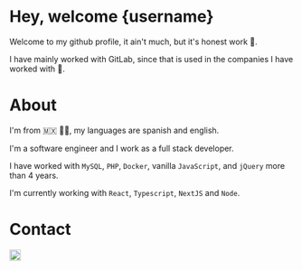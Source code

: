 # Hey, welcome {username}

Welcome to my github profile, it ain't much, but it's honest work 🙈. 

I have mainly worked with GitLab, since that is used in the companies I have worked with 🚀.

# About

 I'm from :mexico: 🤠🌵, my languages are spanish and english.

I'm a software engineer and I work as a full stack developer.

I have worked with `MySQL`, `PHP`, `Docker`, vanilla `JavaScript`, and `jQuery` more than 4 years.

I'm currently working with `React`, `Typescript`, `NextJS` and `Node`.

# Contact

<a href="https://twitter.com/isaimadueno">
  <img with="20" height="20" src="https://user-images.githubusercontent.com/29583359/182745332-e5f51db6-ba55-425a-88cd-5971f898874a.png">
</a>
